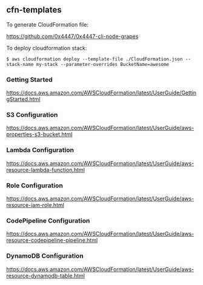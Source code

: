 ## cfn-templates

To generate CloudFormation file:

https://github.com/0x4447/0x4447-cli-node-grapes

To deploy cloudformation stack:

```
$ aws cloudformation deploy --template-file ./CloudFormation.json --stack-name my-stack --parameter-overrides BucketName=awesome
```

### Getting Started

https://docs.aws.amazon.com/AWSCloudFormation/latest/UserGuide/GettingStarted.html

### S3 Configuration
https://docs.aws.amazon.com/AWSCloudFormation/latest/UserGuide/aws-properties-s3-bucket.html

### Lambda Configuration
https://docs.aws.amazon.com/AWSCloudFormation/latest/UserGuide/aws-resource-lambda-function.html

### Role Configuration
https://docs.aws.amazon.com/AWSCloudFormation/latest/UserGuide/aws-resource-iam-role.html

### CodePipeline Configuration
https://docs.aws.amazon.com/AWSCloudFormation/latest/UserGuide/aws-resource-codepipeline-pipeline.html

### DynamoDB Configuration
https://docs.aws.amazon.com/AWSCloudFormation/latest/UserGuide/aws-resource-dynamodb-table.html
